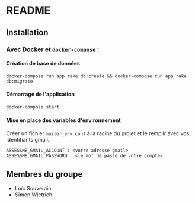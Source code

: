 # README

## Installation

### Avec Docker et  `docker-compose` :

#### Création de base de données

```
docker-compose run app rake db:create && docker-compose run app rake db:migrate
```

#### Démarrage de l'application

```
docker-compose start
```

#### Mise en place des variables d'environnement
Créer un fichier `mailer_env.conf` à la racine du projet et le remplir avec vos
identifiants gmail.
```
ASSESSME_GMAIL_ACCOUNT : <votre adresse gmail>
ASSESSME_GMAIL_PASSWORD : <le mot de passe de votre compte>
```

## Membres du groupe

+ Loïc Souverain
+ Simon Wietrich
